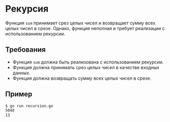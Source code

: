 # Рекурсия

Функция `sum` принимает срез целых чисел и возвращает сумму всех целых чисел в срезе. Однако, функция неполная и требует реализации с использованием рекурсии.

## Требования

- Функция `sum` должна быть реализована с использованием рекурсии.
- Функция должна принимать срез целых чисел в качестве входных данных.
- Функция должна возвращать сумму всех целых чисел в срезе.

## Пример

```sh
$ go run recursion.go
5040
13
```
